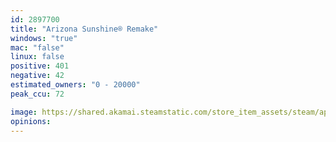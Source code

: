 ```yaml
---
id: 2897700
title: "Arizona Sunshine® Remake"
windows: "true"
mac: "false"
linux: false
positive: 401
negative: 42
estimated_owners: "0 - 20000"
peak_ccu: 72

image: https://shared.akamai.steamstatic.com/store_item_assets/steam/apps/2897700/header.jpg?t=1732789729
opinions:
---
```

